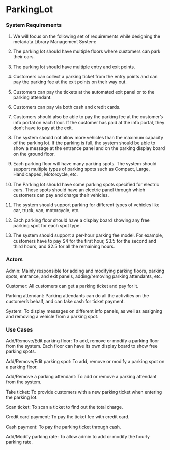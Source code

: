 # ParkingLot

### System Requirements

1) We will focus on the following set of requirements while designing the metadata.Library Management System:

2) The parking lot should have multiple floors where customers can park their cars.

3) The parking lot should have multiple entry and exit points.

4) Customers can collect a parking ticket from the entry points and can pay the parking fee at the exit points on their way out.

5) Customers can pay the tickets at the automated exit panel or to the parking attendant.

6) Customers can pay via both cash and credit cards.

7) Customers should also be able to pay the parking fee at the customer’s info portal on each floor. If the customer has paid at the info portal, they don’t have to pay at the exit.

8) The system should not allow more vehicles than the maximum capacity of the parking lot. If the parking is full, the system should be able to show a message at the entrance panel and on the parking display board on the ground floor.

9) Each parking floor will have many parking spots. The system should support multiple types of parking spots such as Compact, Large, Handicapped, Motorcycle, etc.

10) The Parking lot should have some parking spots specified for electric cars. These spots should have an electric panel through which customers can pay and charge their vehicles.

11) The system should support parking for different types of vehicles like car, truck, van, motorcycle, etc.

12) Each parking floor should have a display board showing any free parking spot for each spot type.

13) The system should support a per-hour parking fee model. For example, customers have to pay $4 for the first hour, $3.5 for the second and third hours, and $2.5 for all the remaining hours.


### Actors

Admin: Mainly responsible for adding and modifying parking floors, parking spots, entrance, and exit panels, adding/removing parking attendants, etc.

Customer: All customers can get a parking ticket and pay for it.

Parking attendant: Parking attendants can do all the activities on the customer’s behalf, and can take cash for ticket payment.

System: To display messages on different info panels, as well as assigning and removing a vehicle from a parking spot.

### Use Cases

Add/Remove/Edit parking floor: To add, remove or modify a parking floor from the system. Each floor can have its own display board to show free parking spots.

Add/Remove/Edit parking spot: To add, remove or modify a parking spot on a parking floor.

Add/Remove a parking attendant: To add or remove a parking attendant from the system.

Take ticket: To provide customers with a new parking ticket when entering the parking lot.

Scan ticket: To scan a ticket to find out the total charge.

Credit card payment: To pay the ticket fee with credit card.

Cash payment: To pay the parking ticket through cash.

Add/Modify parking rate: To allow admin to add or modify the hourly parking rate.

